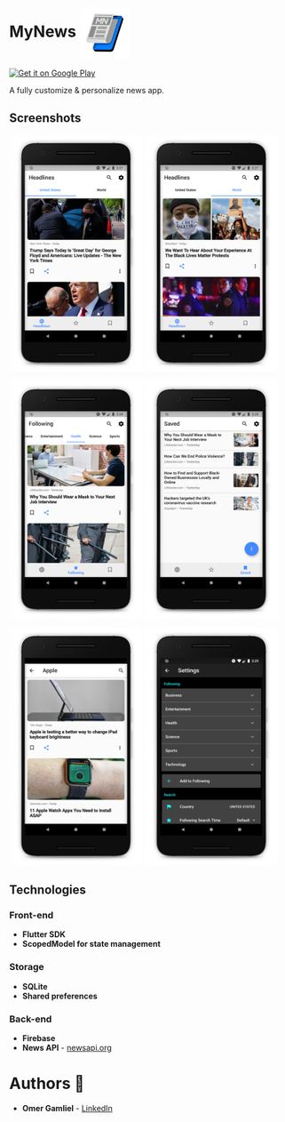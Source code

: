 # MyNews <img src="Assets/Images/app-icon.png" width="90px" align = center />

<a href='https://play.google.com/store/apps/details?id=com.omergamliel.mynews'>
  <img alt='Get it on Google Play' src='https://play.google.com/intl/en_us/badges/images/generic/en_badge_web_generic.png' width='200'/>
</a>

A fully customize & personalize news app.

## Screenshots

<img src="screenshots/Screenshot_1.png" width="240px"/> <img src="screenshots/Screenshot_2.png" width="240px"/>

<img src="screenshots/Screenshot_3.png" width="240px"> <img src="screenshots/Screenshot_4.png" width="240px"/>

<img src="screenshots/Screenshot_5.png" width="240px"/> <img src="screenshots/Screenshot_6.png" width="240px"/>


## Technologies

### Front-end

- **Flutter SDK**
- **ScopedModel for state management**

### Storage

 - **SQLite**
 - **Shared preferences**

### Back-end

- **Firebase**
-  **News API** - [newsapi.org](https://newsapi.org/)

# Authors 🙋

-   **Omer Gamliel** - [LinkedIn](https://www.linkedin.com/in/omer-gamliel-6a813a188/)
